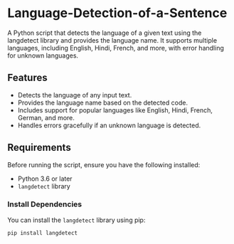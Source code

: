# Language-Detection-of-a-Sentence
A Python script that detects the language of a given text using the langdetect library and provides the language name. It supports multiple languages, including English, Hindi, French, and more, with error handling for unknown languages.
## Features

- Detects the language of any input text.
- Provides the language name based on the detected code.
- Includes support for popular languages like English, Hindi, French, German, and more.
- Handles errors gracefully if an unknown language is detected.

## Requirements

Before running the script, ensure you have the following installed:

- Python 3.6 or later
- `langdetect` library

### Install Dependencies

You can install the `langdetect` library using pip:

```bash
pip install langdetect
